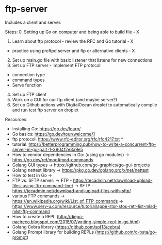 # ftp-server

Includes a client and server.

Steps:
0. Setting up Go on computer and being able to build file - X
1. Learn about ftp protocol - review the RFC and Go tutorial - X
- practice using proftpd server and ftp or alternative clients - X
2. Set up main.go file with basic listener that listens for new connections
3. Set up FTP server - implement FTP protocol
- connection type
- command types
- Serve function
4. Set up FTP client
5. Work on a GUI for our ftp client (and maybe server?)
6. Set up Github actions with DigitalOcean droplet to automatically compile and run test ftp server on droplet

Resources:
- Installing Go: https://go.dev/learn/
- Go basics: https://go.dev/tour/welcome/1
- ftp protocol: https://www.rfc-editor.org/rfc/rfc4217.txt *
- tutorial: https://betterprogramming.pub/how-to-write-a-concurrent-ftp-server-in-go-part-1-3904f2e3a9e5
- How to vendor dependencies in Go: (using go modules) -> https://go.dev/ref/mod#mod-commands
- Golang GUI types -> https://github.com/go-graphics/go-gui-projects
- Golang nettest library -> https://pkg.go.dev/golang.org/x/net/nettest
- How to test in Go ->
- FTP vs. SFTP server:
  -> FTP - https://tecadmin.net/download-upload-files-using-ftp-command-line/
  -> SFTP - https://tecadmin.net/download-and-upload-files-with-sftp/
- various FTP commands
  -> https://en.wikipedia.org/wiki/List_of_FTP_commands
  -> https://www.serv-u.com/resource/tutorial/appe-stor-stou-retr-list-mlsd-mlst-ftp-command
- How to create a REPL (http://diego-pacheco.blogspot.com/2018/07/writing-simple-repl-in-go.html)
- Golang Cobra library (https://github.com/spf13/cobra)
- Golang Prompt library for building REPLs (https://github.com/c-bata/go-prompt)